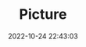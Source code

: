 ---
weight: 1
images:
- /images/edited/166.jpeg
title: Picture
date: 2022-10-24 22:43:03
tags: [luminar neo,work,FE 28-70mm F3.5-5.6 OSS,ILCE-7M3,67.0,person,teddybear,bench,bowl]
---